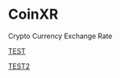 # CoinXR

Crypto Currency Exchange Rate

[TEST](https://google.com/)

<a href="https://google.com/" target="_blank">TEST2</a>
